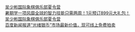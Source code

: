   
[吴少彬国际象棋俱乐部夏令营](http://www.dianyue.me/archives/760/i52zet3l90zm9wh1/)  
[暑期学一项风靡全球的智力技能只需两周！1元预订899元大礼包！](http://www.dianyue.me/archives/459/d99kw86onckdjosz/)  
[吴少彬国际象棋俱乐部夏令营](http://www.dianyue.me/archives/151/ym05ek6d91lgoe72/)  
[百度新闻报道“光绪银币”市场最新价值，现可线上免费拍卖](http://www.dianyue.me/archives/991/pqk023343weqjnqd/)